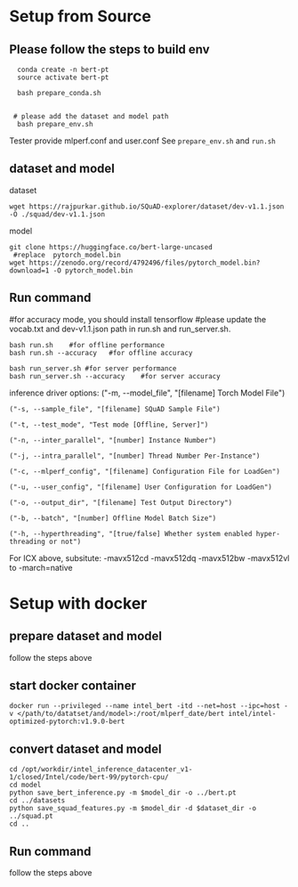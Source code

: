 # Setup from Source
## Please follow the steps to build env
```
  conda create -n bert-pt
  source activate bert-pt

  bash prepare_conda.sh


 # please add the dataset and model path 
  bash prepare_env.sh
```

Tester provide mlperf.conf and user.conf
See ```prepare_env.sh``` and ```run.sh```


## dataset and model

 dataset

```
wget https://rajpurkar.github.io/SQuAD-explorer/dataset/dev-v1.1.json -O ./squad/dev-v1.1.json
```
 model

```
git clone https://huggingface.co/bert-large-uncased
 #replace  pytorch_model.bin
wget https://zenodo.org/record/4792496/files/pytorch_model.bin?download=1 -O pytorch_model.bin
```


## Run command

 #for accuracy mode, you should install tensorflow
 #please update the vocab.txt and dev-v1.1.json path in run.sh and run_server.sh.
```
bash run.sh    #for offline performance
bash run.sh --accuracy   #for offline accuracy
```
```
bash run_server.sh #for server performance
bash run_server.sh --accuracy    #for server accuracy
```
inference driver options:
    ("-m, --model_file", "[filename] Torch Model File")

    ("-s, --sample_file", "[filename] SQuAD Sample File")

    ("-t, --test_mode", "Test mode [Offline, Server]")

    ("-n, --inter_parallel", "[number] Instance Number")

    ("-j, --intra_parallel", "[number] Thread Number Per-Instance")

    ("-c, --mlperf_config", "[filename] Configuration File for LoadGen")

    ("-u, --user_config", "[filename] User Configuration for LoadGen")

    ("-o, --output_dir", "[filename] Test Output Directory")

    ("-b, --batch", "[number] Offline Model Batch Size")

    ("-h, --hyperthreading", "[true/false] Whether system enabled hyper-threading or not")


For ICX above, subsitute: -mavx512cd -mavx512dq -mavx512bw -mavx512vl to -march=native


# Setup with docker
## prepare dataset and model
 follow the steps above

## start docker container
```
docker run --privileged --name intel_bert -itd --net=host --ipc=host -v </path/to/datatset/and/model>:/root/mlperf_date/bert intel/intel-optimized-pytorch:v1.9.0-bert
```

## convert dataset and model
```
cd /opt/workdir/intel_inference_datacenter_v1-1/closed/Intel/code/bert-99/pytorch-cpu/
cd model
python save_bert_inference.py -m $model_dir -o ../bert.pt
cd ../datasets
python save_squad_features.py -m $model_dir -d $dataset_dir -o ../squad.pt
cd ..
```
## Run command
follow the steps above









